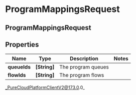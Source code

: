 # ProgramMappingsRequest

## ProgramMappingsRequest

## Properties

|Name | Type | Description | Notes|
|------------ | ------------- | ------------- | -------------|
| **queueIds** | **[String]** | The program queues | |
| **flowIds** | **[String]** | The program flows | |



_PureCloudPlatformClientV2@173.0.0_
